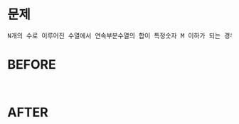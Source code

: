 # 문제

<pre>
N개의 수로 이루어진 수열에서 연속부분수열의 합이 특정숫자 M 이하가 되는 경우의 수 구하기
</pre>

# BEFORE

<pre>

</pre>

# AFTER

<pre>

</pre>
